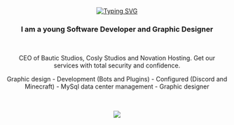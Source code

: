 <div align="center">
  <a href="https://git.io/typing-svg"><img src="https://readme-typing-svg.herokuapp.com?font=Roboto&weight=500&size=30&pause=400&color=F7004B&center=&vCenter=true&width=435&lines=Hello+how+are+you!;Welcome+to+my+profile;I'm+MrBlour" alt="Typing SVG" /></a>
</div>

<h3 align="center">I am a young Software Developer and Graphic Designer</h3>

<br/>

<div align="center">

 CEO of Bautic Studios, Cosly Studios and Novation Hosting. Get our services with total security and confidence.
 
 Graphic design - Development (Bots and Plugins) - Configured (Discord and Minecraft) - MySql data center management - Graphic designer
 
</div>
<h2 align="center">  </h2>
<br/>
<div align="center">
    <img src="https://skillicons.dev/icons?i=java,nodejs,idea,vscode,html,css,bots,discord,kotlin,maven,ps,js,git,mysql" />
</div>
